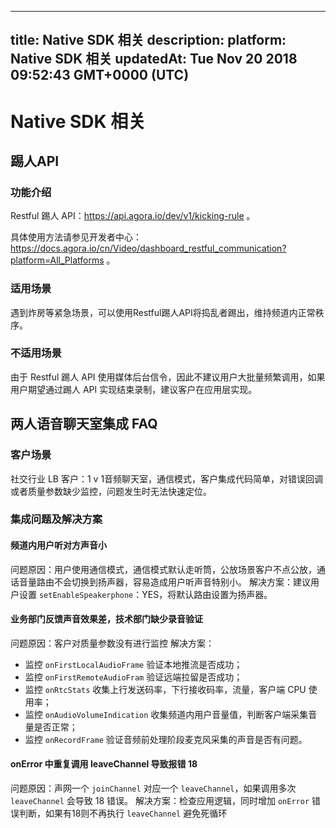 
---
title: Native SDK 相关
description: 
platform: Native SDK 相关
updatedAt: Tue Nov 20 2018 09:52:43 GMT+0000 (UTC)
---
# Native SDK 相关
## 踢人API

### 功能介绍

Restful 踢人 API：https://api.agora.io/dev/v1/kicking-rule 。

具体使用方法请参见开发者中心：https://docs.agora.io/cn/Video/dashboard_restful_communication?platform=All_Platforms 。

### 适用场景

遇到炸房等紧急场景，可以使用Restful踢人API将捣乱者踢出，维持频道内正常秩序。

### 不适用场景

由于 Restful 踢人 API 使用媒体后台信令，因此不建议用户大批量频繁调用，如果用户期望通过踢人 API 实现结束录制，建议客户在应用层实现。

## 两人语音聊天室集成 FAQ

### 客户场景
社交行业 LB 客户：1 v 1音频聊天室，通信模式，客户集成代码简单，对错误回调或者质量参数缺少监控，问题发生时无法快速定位。

### 集成问题及解决方案

#### 频道内用户听对方声音小

问题原因：用户使用通信模式，通信模式默认走听筒，公放场景客户不点公放，通话音量路由不会切换到扬声器，容易造成用户听声音特别小。
解决方案：建议用户设置 `setEnableSpeakerphone`：YES，将默认路由设置为扬声器。

#### 业务部门反馈声音效果差，技术部门缺少录音验证

问题原因：客户对质量参数没有进行监控
解决方案：
* 监控 `onFirstLocalAudioFrame` 验证本地推流是否成功；
* 监控 `onFirstRemoteAudioFram` 验证远端拉留是否成功；
* 监控 `onRtcStats` 收集上行发送码率，下行接收码率，流量，客户端 CPU 使用率；
* 监控 `onAudioVolumeIndication` 收集频道内用户音量值，判断客户端采集音量是否正常；
* 监控 `onRecordFrame` 验证音频前处理阶段麦克风采集的声音是否有问题。

#### onError 中重复调用 leaveChannel 导致报错 18

问题原因：声网一个 `joinChannel` 对应一个 `leaveChannel`，如果调用多次 `leaveChannel` 会导致 18 错误。
解决方案：检查应用逻辑，同时增加 `onError` 错误判断，如果有18则不再执行 `leaveChannel` 避免死循环


